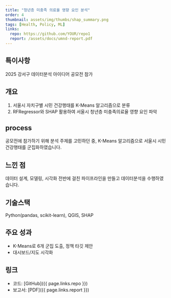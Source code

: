 ```yaml
---
title: "청년층 미충족 의료율 영향 요인 분석"
order: 4
thumbnail: assets/img/thumbs/shap_summary.png
tags: [Health, Policy, ML]
links:
  repo: https://github.com/YOUR/repo1
  report: /assets/docs/umnd-report.pdf
---
```


## 특이사항
2025 강서구 데이터분석 아이디어 공모전 참가

## 개요
1. 서울시 자치구별 시민 건강행태를 K-Means 알고리즘으로 분류
2. RFRegressor와 SHAP 활용하여 서울시 청년층 미충족의료율 영향 요인 파악

## process
공모전에 참가하기 위해 분석 주제를 고민하던 중, 
K-Means 알고리즘으로 서울시 시민 건강행태를 군집화하였습니다.




## 느낀 점
데이터 설계, 모델링, 시각화 전반에 걸친 파이프라인을 만들고 데이터분석을 수행하였습니다.

## 기술스택
Python(pandas, scikit-learn), QGIS, SHAP

## 주요 성과
- K-Means로 6개 군집 도출, 정책 타깃 제안
- 대시보드/지도 시각화

## 링크
- 코드: [GitHub]({{ page.links.repo }})
- 보고서: [PDF]({{ page.links.report }})
